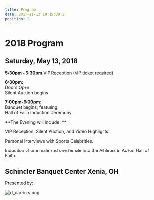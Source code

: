 ```yaml
---
title: Program
date: 2017-11-13 10:15:00 Z
position: 1
---
```


# 2018 Program

## Saturday, May 13, 2018

**5:30pm - 6:30pm**
VIP Reception (VIP ticket required)

**6:30pm:**\
Doors Open\
Silent Auction begins

**7:00pm-9:00pm:**\
Banquet begins, featuring:\
Hall of Faith Induction Ceremony

\*\*The Evening will include: \*\*

VIP Reception, Silent Auction, and Video Highlights.

Personal Interviews with Sports Celebrities.

Induction of one male and one female into the Athletes in Action Hall of Faith.

## **Schindler Banquet Center Xenia, OH**

Presented by:

![rl_carriers.png](/uploads/rl_carriers.png)